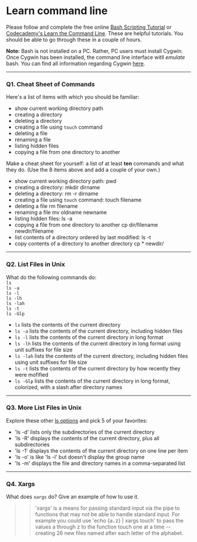 # Learn command line

Please follow and complete the free online [Bash Scripting Tutorial](https://ryanstutorials.net/bash-scripting-tutorial/) or [Codecademy's Learn the Command Line](https://www.codecademy.com/learn/learn-the-command-line). These are helpful tutorials. You should be able to go through these in a couple of hours.

**Note:** Bash is not installed on a PC. Rather, PC users must install Cygwin. Once Cygwin has been installed, the command line interface witll _emulate_ bash. You can find all information regarding Cygwin [here](https://www.cygwin.com/).

---

### Q1.  Cheat Sheet of Commands  

Here's a list of items with which you should be familiar:  
* show current working directory path
* creating a directory
* deleting a directory
* creating a file using `touch` command
* deleting a file
* renaming a file
* listing hidden files
* copying a file from one directory to another

Make a cheat sheet for yourself: a list of at least **ten** commands and what they do.  (Use the 8 items above and add a couple of your own.)  

> >
* show current working directory path: pwd
* creating a directory: mkdir dirname
* deleting a directory: rm -r dirname
* creating a file using `touch` command: touch filename
* deleting a file rm filename
* renaming a file mv oldname newname
* listing hidden files: ls -a
* copying a file from one directory to another cp dir/filename newdir/filename
* list contents of a directory ordered by last modified: ls -t
* copy contents of a directory to another directory cp * newdir/

---

### Q2.  List Files in Unix   

What do the following commands do:  
`ls`  
`ls -a`  
`ls -l`  
`ls -lh`  
`ls -lah`  
`ls -t`  
`ls -Glp`  

> > 
* `ls`  lists the contents of the current directory
* `ls -a`  lists the contents of the current directory, including hidden files
* `ls -l`  lists the contents of the current directory in long format
* `ls -lh`  lists the contents of the current directory in long format using unit suffixes for file size
* `ls -lah`  lists the contents of the current directory, including hidden files using unit suffixes for file size
* `ls -t`  lists the contents of the current directory by how recently they were mofified
* `ls -Glp` lists the contents of the current directory in long format, colorized, with a slash after directory names


---

### Q3.  More List Files in Unix  

Explore these other [ls options](http://www.techonthenet.com/unix/basic/ls.php) and pick 5 of your favorites:

> > 
* 'ls -d' lists only the subdirectories of the current directory
* 'ls -R' displays the contents of the current directory, plus all subdirectories
* 'ls -1' displays the contents of the current directory on one line per item
* 'ls -o' is like 'ls -l' but doesn't display the group name
* 'ls -m' displays the file and directory names in a comma-separated list

---

### Q4.  Xargs   

What does `xargs` do? Give an example of how to use it.

> > 'xargs' is a means for passing standard input via the pipe to functions that may not be able to handle standard input. For example you could use 'echo {a..z} | xargs touch' to pass the values a through z to the function touch one at a time -- creating 26 new files named after each letter of the alphabet.

 

